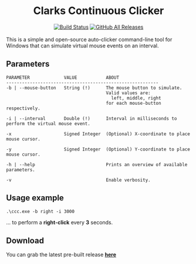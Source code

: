 <html>
    <body>
        <div align="center">
            <h1>Clarks Continuous Clicker</h1>
            <a href="https://travis-ci.com/github/clarkx86/ClarksContinuousClicker"><img alt="Build Status" src="https://travis-ci.com/clarkx86/ClarksContinuousClicker.svg?branch=master"></a>
            <a href="https://github.com/clarkx86/ClarksContinuousClicker/releases/latest"><img alt="GitHub All Releases" src="https://img.shields.io/github/downloads/clarkx86/clarkscontinuousclicker/total?label=Download&logo=Windows"></a>
            <br><br>
        </div>
    </body>
</html>
This is a simple and open-source auto-clicker command-line tool for Windows that can simulate virtual mouse events on an interval.

## Parameters
```
PARAMETER             VALUE           ABOUT
----------------------------------------------------------
-b | --mouse-button   String (!)      The mouse button to simulate.
                                      Valid values are:
                                        left, middle, right
                                      for each mouse-button respectively.

-i | --interval       Double (!)      Interval in milliseconds to perform the virtual mouse event.

-x                    Signed Integer  (Optional) X-coordinate to place mouse cursor.

-y                    Signed Integer  (Optional) Y-coordinate to place mouse cursor.

-h | --help                           Prints an overview of available parameters.

-v                                    Enable verbosity.
```

## Usage example
```
.\ccc.exe -b right -i 3000
```
... to perform a **right-click** every **3** seconds.

## Download
You can grab the latest pre-built release [**here**](https://github.com/clarkx86/ClarksContinuousClicker/releases/latest)